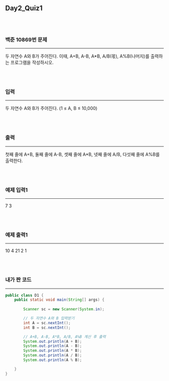 ## Day2_Quiz1

<br />
<br />

### 백준 10869번 문제
---
두 자연수 A와 B가 주어진다. 이때, A+B, A-B, A*B, A/B(몫), A%B(나머지)를 출력하는 프로그램을 작성하시오. 

<br />
<br />

### 입력
---
두 자연수 A와 B가 주어진다. (1 ≤ A, B ≤ 10,000)

<br />
<br />

### 출력
---
첫째 줄에 A+B, 둘째 줄에 A-B, 셋째 줄에 A*B, 넷째 줄에 A/B, 다섯째 줄에 A%B를 출력한다.

<br />
<br />


### 예제 입력1
---
7 3

<br />
<br />

### 예제 출력1
---
10
4
21
2
1

<br />
<br />

### 내가 짠 코드
---
```java
public class D1 {
    public static void main(String[] args) {
        
        Scanner sc = new Scanner(System.in);

        // 두 자연수 A와 B 입력받기
        int A = sc.nextInt();
        int B = sc.nextInt();

        // A+B, A-B, A*B, A/B, A%B 계산 후 출력
        System.out.println(A + B);
        System.out.println(A - B);
        System.out.println(A * B);
        System.out.println(A / B);
        System.out.println(A % B);

    }
}
```
<br />
<br />


